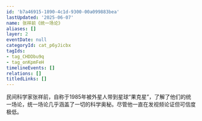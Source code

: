 ```yaml
---
id: 'b7a46915-1890-4c1d-9300-00a099883bea'
lastUpdated: '2025-06-07'
name: 张祥前《统一场论》
aliases: []
layer: 2
eventDate: null
categoryId: cat_p6yJicbx
tagIds:
- tag_CHDDbu9q
- tag_onKpmFeH
timelineEvents: []
relations: []
titledLinks: []
---
```

民间科学家张祥前，自称于1985年被外星人带到星球“果克星”，了解了他们的统一场论，统一场论几乎涵盖了一切的科学奥秘。尽管他一直在发视频论证但可信度极低。
